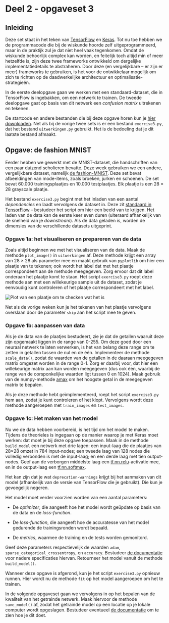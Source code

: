 # Deel 2 - opgaveset 3

## Inleiding
Deze set staat in het teken van [TensorFlow](https://www.tensorflow.org/) en [Keras](https://keras.io/). Tot nu toe hebben we de programmacode die bij de wiskunde hoorde zelf uitgeprogrammeerd, maar in de praktijk zul je dat niet heel vaak tegenkomen. Omdat de wiskunde behoorlijk complex kan worden, en feitelijk toch altijd min of meer hetzelfde is, zijn deze twee frameworks ontwikkeld om dergelijke implementatiedetails te abstraheren. Door deze (en vergelijkbare – er zijn er meer) frameworks te gebruiken, is het voor de ontwikkelaar mogelijk om zich te richten op de daadwerkelijke architectuur en optimalisatie-strategieën.

In de eerste deelopgave gaan we werken met een standaard-dataset, die in TensorFlow is ingebakken, om een netwerk te trainen. De tweede deelopgave gaat op basis van dit netwerk een *confusion matrix* uitrekenen en tekenen.

De startcode en andere bestanden die bij deze opgave horen kun je [hier downloaden](startcode_deel2-set3.zip). Net als bij de vorige twee sets is er een bestand `exercise3.py`, dat het bestand `uitwerkingen.py` gebruikt. Het is de bedoeling dat je dit laatste bestand afmaakt.

## Opgave: de fashion MNIST
Eerder hebben we gewerkt met de MNIST-dataset, die handschriften van een paar duizend scholieren bevatte. Deze week gebruiken we een andere, vergelijkbare dataset, namelijk [de fashion-MNIST](https://github.com/zalandoresearch/fashion-mnist). Deze set bevat afbeeldingen van mode-items, zoals broeken, jurken en schoenen. De set bevat 60.000 trainingsplaatjes en 10.000 testplaatjes. Elk plaatje is een 28 &times; 28 grayscale plaatje.

Het bestand `exercise3.py` begint met het inladen van een aantal *dependencies* en laadt vervolgens de dataset in. Deze zit [standaard in TensorFlow](https://www.tensorflow.org/datasets/catalog/fashion_mnist) – bestudeer het script om hier een beeld van te krijgen. Het laden van de data kan de eerste keer even duren (uiteraard afhankelijk van de snelheid van je *downstream*). Als de data geladen is, worden de dimensies van de verschillende datasets uitgeprint.

### Opgave 1a: het visualiseren en prepareren van de data
Zoals altijd beginnen we met het visualiseren van de data. Maak de methode `plot_image()` in `uitwerkingen` af. Deze methode krijgt een array van 28 &times; 28 als parameter mee en maakt gebruik van `pyplotlib` om hier een plaatje van te tekenen; ook wordt het label dat met het plaatje correspondeert aan de methode meegegeven. Zorg ervoor dat dit label onderaan het plaatje komt te staan. Het script `exercise3.py` roept deze methode aan met een willekeurige sample uit de dataset, zodat je eenvoudig kunt controleren of het plaatje correspondeert met het label.

![Plot van een plaatje om te checken wat het is](../imgs/imgplot.png)

Net als de vorige weken kun je het tekenen van het plaatje vervolgens overslaan door de parameter `skip` aan het script mee te geven.

### Opgave 1b: aanpassen van data
Als je de data van de plaatjes bestudeert, zie je dat de getallen waaruit deze zijn opgemaakt liggen in de range van 0-255. Om deze goed door een neuraal netwerk te laten verwerken, is het van belang deze range om te zetten in getallen tussen de nul en de één. Implementeer de methode `scale_data()`, zodat de waarden van de getallen in de daaraan meegegeven matrix omgezet worden in de range 0-1. Zorg er daarbij voor, dat hier een willekeurige matrix aan kan worden meegegeven (dus ook één, waarbij de range van de oorsponkelijke waarden ligt tussen 0 en 1024). Maak gebruik van de numpy-methode <a href="https://docs.scipy.org/doc/numpy/reference/generated/numpy.amax.html">amax</a> om het hoogste getal in de meegegeven matrix te bepalen.

Als je deze methode hebt geïmplementeerd, roept het script `exercise3.py` hem aan, zodat je kunt controleren of het klopt. Vervolgens wordt deze methode aangeroepen met `train_images` en `test_images`.

### Opgave 1c: Het maken van het model
Nu we de data hebben voorbereid, is het tijd om het model te maken. Tijdens de theorieles is ingegaan op de manier waarop je met Keras moet werken: dat moet je bij deze opgave toepassen. Maak in de methode `build_model` een netwerk met drie lagen: een input-laag die de plaatjes van 28&times;28 omzet in 784 input-nodes; een tweede laag van 128 nodes die volledig verbonden is met de input-laag; en een derde laag met tien output-nodes. Geef aan de verborgen middelste laag een <a href="https://www.tensorflow.org/api_docs/python/tf/nn/relu">tf.nn.relu</a>-activatie mee, en in de output-laag een <a href="https://www.tensorflow.org/api_docs/python/tf/nn/softmax">tf.nn.softmax</a>. 

Het kan zijn dat je wat `deprecation-warnings` krijgt bij het aanmaken van dit model (afhankelijk van de versie van TensorFlow die je gebruikt). Die kun je gevoegelijk negeren.

Het model moet verder voorzien worden van een aantal parameters:

- De *optimizer*, die aangeeft hoe het model wordt geüpdate op basis van de data en de *loss-function*.

- De *loss-function*, die aangeeft hoe de accuratesse van het model gedurende de trainingsronden wordt bepaald. 

- De *metrics*, waarmee de training en de tests worden gemonitord.

Geef deze parameters respectievelijk de waarden `adam`, `sparse_categorical_crossentropy`, en `accuracy`. Bestudeer [de documentatie](https://www.tensorflow.org/api_docs/python/tf/keras/Sequential#compile) voor nadere specificaties hiervan. Retourneer het model vanuit de methode `build_model()`.

Wanneer deze opgave is afgerond, kun je het script `exercise3.py` opnieuw runnen. Hier wordt nu de methode `fit` op het model aangeroepen om het te trainen.

In de volgende opgaveset gaan we vervolgens in op het bepalen van de kwaliteit van het getrainde netwerk. Maak hiervoor de methode `save_model()` af, zodat het getrainde model op een locatie op je lokale computer wordt opgeslagen. Bestudeer eventueel [de documentatie](https://scikit-learn.org/stable/model_persistence.html) om te zien hoe je dit doet.
